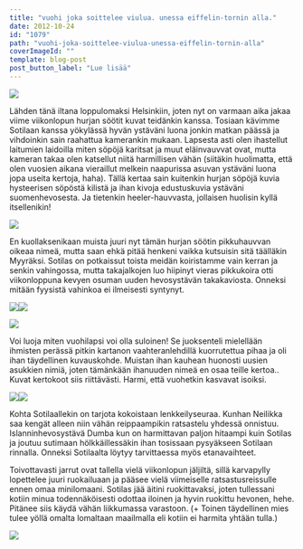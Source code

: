 ```yaml
---
title: "vuohi joka soittelee viulua. unessa eiffelin-tornin alla."
date: 2012-10-24
id: "1079"
path: "vuohi-joka-soittelee-viulua-unessa-eiffelin-tornin-alla"
coverImageId: ""
template: blog-post
post_button_label: "Lue lisää"
---
```


[![](/images/IMG_0410.JPG)](http://4.bp.blogspot.com/-Ah_9mjx0Kyc/UIfZ7XW-z_I/AAAAAAAAB-8/Ja2AudZeYkg/s1600/IMG_0410.JPG)

Lähden tänä iltana loppulomaksi Helsinkiin, joten nyt on varmaan aika jakaa viime viikonlopun hurjan söötit kuvat teidänkin kanssa. Tosiaan kävimme Sotilaan kanssa yökylässä hyvän ystäväni luona jonkin matkan päässä ja vihdoinkin sain raahattua kamerankin mukaan. Lapsesta asti olen ihastellut laitumien laidoilla miten söpöjä karitsat ja muut eläinvauvvat ovat, mutta kameran takaa olen katsellut niitä harmillisen vähän (siitäkin huolimatta, että olen vuosien aikana vieraillut melkein naapurissa asuvan ystäväni luona jopa useita kertoja, haha). Tällä kertaa sain kuitenkin hurjan söpöjä kuvia hysteerisen söpöstä kilistä ja ihan kivoja edustuskuvia ystäväni suomenhevosesta. Ja tietenkin heeler-hauvvasta, jollaisen huolisin kyllä itsellenikin!

[![](/images/IMG_0280.JPG)](http://3.bp.blogspot.com/-58LDxjBE7R0/UIfZ01X8-jI/AAAAAAAAB-Q/PqKHNImWTfE/s1600/IMG_0280.JPG)

En kuollaksenikaan muista juuri nyt tämän hurjan söötin pikkuhauvvan oikeaa nimeä, mutta saan ehkä pitää henkeni vaikka kutsuisin sitä täälläkin Myyräksi. Sotilas on potkaissut toista meidän koiristamme vain kerran ja senkin vahingossa, mutta takajalkojen luo hiipinyt vieras pikkukoira otti viikonloppuna kevyen osuman uuden hevosystävän takakaviosta. Onneksi mitään fyysistä vahinkoa ei ilmeisesti syntynyt.

[![](/images/IMG_0367.JPG)](http://3.bp.blogspot.com/-AIAgoyPdQl0/UIfZ4TvMaBI/AAAAAAAAB-k/Yzd1Qv6sQBM/s1600/IMG_0367.JPG)[![](/images/IMG_0408.JPG)](http://1.bp.blogspot.com/-E1vFyqoP1fY/UIfZ5QbEojI/AAAAAAAAB-s/h_VL-HDVqY4/s1600/IMG_0408.JPG)

[![](/images/IMG_0409.JPG)](http://4.bp.blogspot.com/-2B8Uub7qWS0/UIfZ6d6TZyI/AAAAAAAAB-0/ItwKVvYn_e0/s1600/IMG_0409.JPG)

Voi luoja miten vuohilapsi voi olla suloinen! Se juoksenteli mielellään ihmisten perässä pitkin kartanon vaahteranlehdillä kuorrutettua pihaa ja oli ihan täydellinen kuvauskohde. Muistan ihan kauhean huonosti uusien asukkien nimiä, joten tämänkään ihanuuden nimeä en osaa teille kertoa.. Kuvat kertokoot siis riittävästi. Harmi, että vuohetkin kasvavat isoiksi.

[![](/images/IMG_0349.JPG)](http://1.bp.blogspot.com/-EHNiqSDlOmM/UIfZ3WnGoEI/AAAAAAAAB-c/ga-4PHyZPJI/s1600/IMG_0349.JPG)[![](/images/IMG_0315.JPG)](http://1.bp.blogspot.com/-NEO1Cc_PHDY/UIfZ2FibqLI/AAAAAAAAB-U/wkiO3d810A8/s1600/IMG_0315.JPG)

Kohta Sotilaallekin on tarjota kokoistaan lenkkeilyseuraa. Kunhan Neilikka saa kengät alleen niin vähän reippaampikin ratsastelu yhdessä onnistuu. Islanninhevosystävä Dumba kun on harmittavan paljon hitaampi kuin Sotilas ja joutuu sutimaan hölkkäillessäkin ihan tosissaan pysyäkseen Sotilaan rinnalla. Onneksi Sotilaalta löytyy tarvittaessa myös etanavaihteet.

Toivottavasti jarrut ovat tallella vielä viikonlopun jäljiltä, sillä karvapylly lopettelee juuri ruokailuaan ja pääsee vielä viimeiselle ratsastusreissulle ennen omaa minilomaani. Sotilas jää äitini ruokittavaksi, joten tullessani kotiin minua todennäköisesti odottaa iloinen ja hyvin ruokittu hevonen, hehe. Pitänee siis käydä vähän liikkumassa varastoon. (+ Toinen täydellinen mies tulee yöllä omalta lomaltaan maailmalla eli kotiin ei harmita yhtään tulla.)

[![](/images/ak.jpg)](http://2.bp.blogspot.com/-MFL6D2EkAjE/UI7W3K-O6oI/AAAAAAAACAw/t-mrjiYljI8/s1600/ak.jpg)
